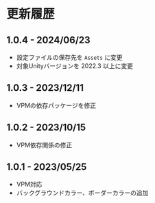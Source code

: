 # 更新履歴

## 1.0.4 - 2024/06/23
- 設定ファイルの保存先を `Assets` に変更
- 対象Unityバージョンを 2022.3 以上に変更

## 1.0.3 - 2023/12/11
- VPMの依存パッケージを修正

## 1.0.2 - 2023/10/15
- VPM依存関係の修正

## 1.0.1 - 2023/05/25
- VPM対応
- バックグラウンドカラー、ボーダーカラーの追加
